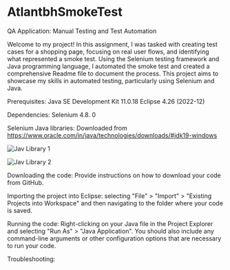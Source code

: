 # AtlantbhSmokeTest
QA Application: Manual Testing and Test Automation

Welcome to my project! In this assignment, I was tasked with creating test cases for a shopping page, focusing on real user flows, and identifying what represented a smoke test. Using the Selenium testing framework and Java programming language, I automated the smoke test and created a comprehensive Readme file to document the process. This project aims to showcase my skills in automated testing, particularly using Selenium and Java.

Prerequisites: 
Java SE Development Kit 11.0.18
Eclipse 4.26 (2022-12)

Dependencies: Selenium 4.8. 0

Selenium Java libraries: Downloaded from https://www.oracle.com/in/java/technologies/downloads/#jdk19-windows

![Jav Library 1](https://cdn.discordapp.com/attachments/1031956501792837665/1080809731880394822/JAR_1.PNG)



![Jav Library 2](https://cdn.discordapp.com/attachments/1031956501792837665/1080809732304023582/JAR_2.PNG)

Downloading the code: Provide instructions on how to download your code from GitHub.

Importing the project into Eclipse: selecting "File" > "Import" > "Existing Projects into Workspace" and then navigating to the folder where your code is saved.

Running the code: Right-clicking on your Java file in the Project Explorer and selecting "Run As" > "Java Application". You should also include any command-line arguments or other configuration options that are necessary to run your code.

Troubleshooting: 
